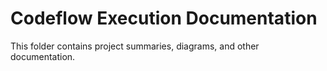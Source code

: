 # Codeflow Execution Documentation

This folder contains project summaries, diagrams, and other documentation.
